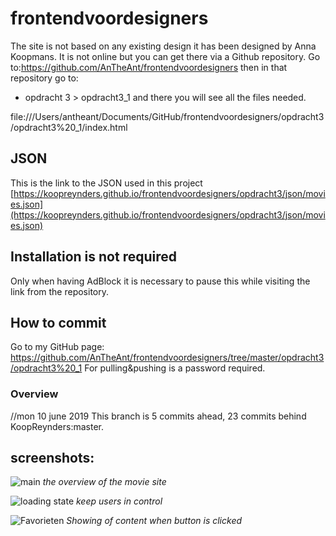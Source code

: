 # frontendvoordesigners

The site is not based on any existing design it has been designed by Anna Koopmans. It is not online but you can get there via a Github repository.
Go to:https://github.com/AnTheAnt/frontendvoordesigners
then in that repository go to:
- opdracht 3 > opdracht3_1 and there you will see all the files needed.

file:///Users/antheant/Documents/GitHub/frontendvoordesigners/opdracht3/opdracht3%20_1/index.html

## JSON
This is the link to the JSON used in this project
[https://koopreynders.github.io/frontendvoordesigners/opdracht3/json/movies.json](https://koopreynders.github.io/frontendvoordesigners/opdracht3/json/movies.json)


## Installation is not required
Only when having AdBlock it is necessary to pause this while visiting the link from the repository.

## How to commit
Go to my GitHub page: https://github.com/AnTheAnt/frontendvoordesigners/tree/master/opdracht3/opdracht3%20_1
 For pulling&pushing is a password required.


### Overview
//mon 10 june 2019
This branch is 5 commits ahead, 23 commits behind KoopReynders:master.


## screenshots:
![main](/images/overview_Movie_site.png)
*the overview of the movie site*

![loading state](/images/loader.png)
*keep users in control*

![Favorieten](/images/button_pressed.png)
*Showing of content when button is clicked*
